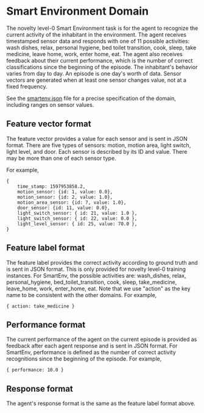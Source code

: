 # Smart Environment Domain

The novelty level-0 Smart Environment task is for the agent to recognize the
current activity of the inhabitant in the environment. The agent receives
timestamped sensor data and responds with one of 11 possible activities: wash
dishes, relax, personal hygiene, bed toilet transition, cook, sleep, take
medicine, leave home, work, enter home, eat. The agent also receives feedback
about their current performance, which is the number of correct classifications
since the beginning of the episode. The inhabitant's behavior varies from day
to day. An episode is one day's worth of data. Sensor vectors are generated
when at least one sensor changes value, not at a fixed frequency.

See the [smartenv.json](smartenv.json) file for a precise specification of the
domain, including ranges on sensor values.

## Feature vector format

The feature vector provides a value for each sensor and is sent in JSON format.
There are five types of sensors: motion, motion area, light switch, light
level, and door.  Each sensor is described by its ID and value. There may be
more than one of each sensor type.

For example,

```
{
    time_stamp: 1597953858.2,
    motion_sensor: {id: 1, value: 0.0},
    motion_sensor: {id: 2, value: 1.0},
    motion_area_sensor: {id: 7, value: 1.0},
    door_sensor: {id: 11, value: 0.0},
    light_switch_sensor: { id: 21, value: 1.0 },
    light_switch_sensor: { id: 22, value: 0.0 },
    light_level_sensor: { id: 25, value: 70.0 },
}
```

## Feature label format

The feature label provides the correct activity according to ground truth and
is sent in JSON format. This is only provided for novelty level-0 training
instances. For SmartEnv, the possible activities are: wash\_dishes, relax,
personal\_hygiene, bed\_toilet\_transition, cook, sleep, take\_medicine,
leave\_home, work, enter\_home, eat. Note that we use "action" as the key name
to be consistent with the other domains. For example,

```
{ action: take_medicine }
```

## Performance format

The current performance of the agent on the current episode is provided as
feedback after each agent response and is sent in JSON format. For SmartEnv,
performance is defined as the number of correct activity recognitions since
the beginning of the episode.  For example,

```
{ performance: 10.0 }
```

## Response format

The agent's response format is the same as the feature label format above.




